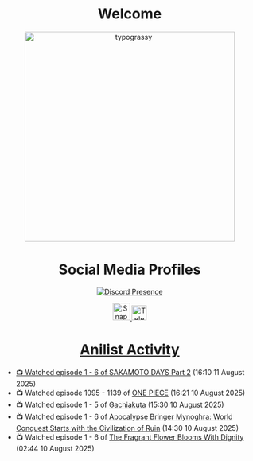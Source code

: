 <div align="center">

# Welcome
<a href="https://github.com/kawarimidoll/typograssy">
    <img alt="typograssy" src="https://typograssy.deno.dev/api?text=%E3%82%88%E3%81%86%E3%81%93%E3%81%9D%E3%81%BF%E3%81%AA%E3%81%95%E3%82%93%20-%20Sheby--&&l0=none&l1=82d9d0&l2=027353&l3=038c4c&l4=01402e&bg=none&frame=none&speed=100&comment=" width="421.99">
</a>

</div>

<div align="center">

# Social Media Profiles

[![Discord Presence](https://lanyard.cnrad.dev/api/612532963938271232)](https://discord.com/users/612532963938271232)


<a href="https://www.snapchat.com/add/a.sheby" title="Snapchat Profile">
    <img src="https://www.freepnglogos.com/uploads/snapchat-logo-png-0.png" width="35" alt="Snapchat Logo" />


<a href="https://t.me/ASheby" title="Telegram Profile">
    <img src="https://www.freepnglogos.com/uploads/telegram-logo-png-0.png" width="30" alt="Telegram Logo" />


</div>

<div align="center">

# Anilist Activity

</div>

<!-- ANILIST_ACTIVITY:start -->

-   📺 Watched episode 1 - 6 of [SAKAMOTO DAYS Part 2](https://anilist.co/anime/184237) (16:10 11 August 2025)
-   📺 Watched episode 1095 - 1139 of [ONE PIECE](https://anilist.co/anime/21) (16:21 10 August 2025)
-   📺 Watched episode 1 - 5 of [Gachiakuta](https://anilist.co/anime/178025) (15:30 10 August 2025)
-   📺 Watched episode 1 - 6 of [Apocalypse Bringer Mynoghra: World Conquest Starts with the Civilization of Ruin](https://anilist.co/anime/178433) (14:30 10 August 2025)
-   📺 Watched episode 1 - 6 of [The Fragrant Flower Blooms With Dignity](https://anilist.co/anime/181444) (02:44 10 August 2025)

<!-- ANILIST_ACTIVITY:end -->
